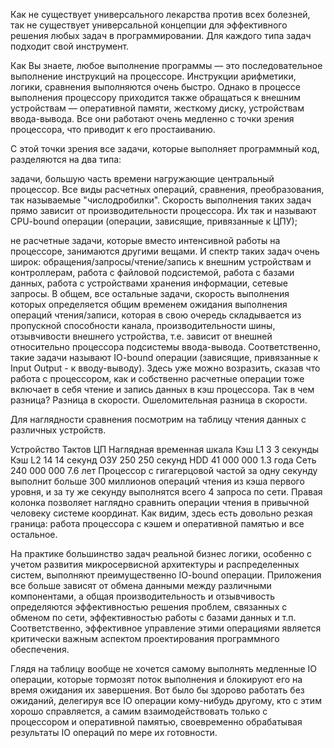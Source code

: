 Как не существует универсального лекарства против всех болезней, так не существует универсальной концепции для эффективного решения любых задач в программировании. Для каждого типа задач подходит свой инструмент.

Как Вы знаете, любое выполнение программы — это последовательное выполнение инструкций на процессоре. Инструкции арифметики, логики, сравнения выполняются очень быстро. Однако в процессе выполнения процессору приходится также  обращаться к внешним устройствам — оперативной памяти, жесткому диску, устройствам ввода-вывода. Все они работают очень медленно с точки зрения процессора, что приводит к его простаиванию.

С этой точки зрения все задачи, которые выполняет программный код, разделяются на два типа:

задачи, большую часть времени нагружающие центральный процессор. Все виды расчетных операций, сравнения, преобразования, так называемые "числодробилки". Скорость выполнения таких задач прямо зависит от производительности процессора. Их так и называют CPU-bound операции (операции, зависящие, привязанные к ЦПУ);

не расчетные задачи, которые вместо интенсивной работы на процессоре, занимаются другими вещами. И спектр таких задач очень широк: обращения/запросы/чтение/запись к внешним устройствам и контроллерам, работа с файловой подсистемой, работа с базами данных, работа с устройствами хранения информации, сетевые запросы. В общем, все остальные задачи, скорость выполнения которых определяется общим временем ожидания выполнения операций чтения/записи, которая в свою очередь складывается из пропускной способности канала, производительности шины, отзывчивости внешнего устройства, т.е. зависит от внешней относительно процессора подсистемы ввода-вывода. Соответственно, такие задачи называют IO-bound операции (зависящие, привязанные к Input Output - к вводу-выводу).
Здесь уже можно возразить, сказав что работа с процессором, как и собственно расчетные операции тоже включает в себя чтение и запись данных в кэш процессора. Так в чем разница? Разница в скорости. Ошеломительная разница в скорости.

Для  наглядности сравнения посмотрим на таблицу чтения данных с различных устройств.

Устройство	Тактов ЦП	Наглядная временная шкала
Кэш L1	3	3 секунды
Кэш L2	14	14 секунд
ОЗУ	250	250 секунд
HDD	41 000 000	1.3 года
Сеть	240 000 000	7.6 лет
Процессор с гигагерцовой частой за одну секунду выполнит больше 300 миллионов операций чтения из кэша первого уровня, и за ту же секунду выполнятся всего 4 запроса по сети. Правая колонка позволяет наглядно сравнить операции чтения в привычной человеку системе координат. Как видим, здесь есть довольно резкая граница: работа процессора с кэшем и оперативной памятью и все остальное.

На практике большинство задач реальной бизнес логики, особенно с учетом развития микросервисной архитектуры и распределенных систем, выполняют преимущественно IO-bound операции. Приложения все больше зависят от обмена данными между различными компонентами, а общая производительность и отзывчивость определяются эффективностью решения проблем, связанных с обменом по сети, эффективностью работы с базами данных и т.п. Соответственно, эффективное управление этими операциями является критически важным аспектом проектирования программного обеспечения.

Глядя на таблицу вообще не хочется самому выполнять медленные IO операции, которые тормозят поток выполнения и блокируют его на время ожидания их завершения. Вот было бы здорово работать без ожиданий, делегируя все IO операции кому-нибудь другому, кто с этим хорошо справляется, а самим взаимодействовать только с процессором и оперативной памятью, своевременно обрабатывая результаты IO операций по мере их готовности.
